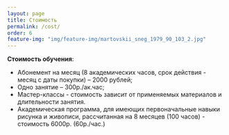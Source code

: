 ```yaml
---
layout: page
title: Стоимость
permalink: /cost/
order: 6
feature-img: "img/feature-img/martovskii_sneg_1979_90_103_2.jpg"
---
```

<strong>Стоимость обучения</strong>:
<ul>
  <li>Абонемент на месяц (8 академических часов, срок действия - месяц с даты покупки) – 2000 рублей;</li>
  <li>Одно занятие – 300р./ак.час;</li>
  <li>Мастер-классы - стоимость зависит от применяемых материалов и длительности занятия.</li>
  <li>Академическая программа, для имеющих первоначальные навыки рисунка и живописи, рассчитанная на 8 месяцев (100 часов) - стоимость 6000р. (60р./час.)</li>
</ul>
